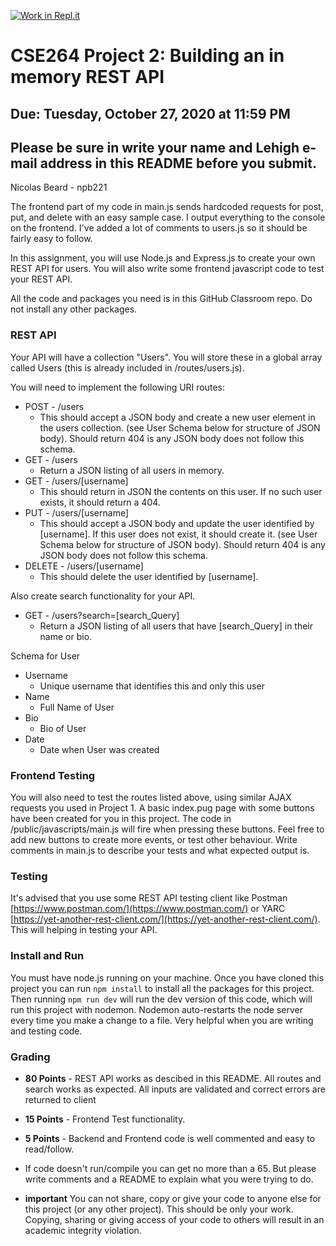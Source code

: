 [![Work in Repl.it](https://classroom.github.com/assets/work-in-replit-14baed9a392b3a25080506f3b7b6d57f295ec2978f6f33ec97e36a161684cbe9.svg)](https://classroom.github.com/online_ide?assignment_repo_id=3400035&assignment_repo_type=AssignmentRepo)
# CSE264 Project 2: Building an in memory REST API
## Due: Tuesday, October 27, 2020 at 11:59 PM
## Please be sure in write your name and Lehigh e-mail address in this README before you submit.

Nicolas Beard - npb221

The frontend part of my code in main.js sends hardcoded requests for post, put, and delete with an easy sample case. I output everything to the console on the frontend. I've added a lot of comments to users.js so it should be fairly easy to follow.

In this assignment, you will use Node.js and Express.js to create your own REST API for users. You will also write some frontend javascript code to test your REST API.

All the code and packages you need is in this GitHub Classroom repo. Do not install any other packages.

### REST API
Your API will have a collection "Users". You will store these in a global array called Users (this is already included in /routes/users.js).

You will need to implement the following URI routes:

* POST - /users
  * This should accept a JSON body and create a new user element in the users collection. (see User Schema below for structure of JSON body). Should return 404 is any JSON body does not follow this schema. 
* GET - /users
  * Return a JSON listing of all users in memory.
* GET - /users/[username]
  * This should return in JSON the contents on this user. If no such user exists, it should return a 404.
* PUT - /users/[username]
  * This should accept a JSON body and update the user identified by [username]. If this user does not exist, it should create it. (see User Schema below for structure of JSON body). Should return 404 is any JSON body does not follow this schema. 
* DELETE - /users/[username]
  * This should delete the user identified by [username].

Also create search functionality for your API.
* GET - /users?search=[search_Query]
  * Return a JSON listing of all users that have [search_Query] in their name or bio.


Schema for User
* Username
  * Unique username that identifies this and only this user 
* Name
  * Full Name of User
* Bio
  * Bio of User
* Date
  * Date when User was created


### Frontend Testing
You will also need to test the routes listed above, using similar AJAX requests you used in Project 1.  A basic index.pug page with some buttons have been created for you in this project. The code in /public/javascripts/main.js will fire when pressing these buttons. Feel free to add new buttons to create more events, or test other behaviour. Write comments in main.js to describe your tests and what expected output is. 

### Testing
It's advised that you use some REST API testing client like Postman [https://www.postman.com/](https://www.postman.com/) or YARC [https://yet-another-rest-client.com/](https://yet-another-rest-client.com/). This will helping in testing your API. 

### Install and Run
You must have node.js running on your machine. Once you have cloned this project you can run `npm install` to install all the packages for this project. Then running `npm run dev` will run the dev version of this code, which will run this project with nodemon. Nodemon auto-restarts the node server every time you make a change to a file. Very helpful when you are writing and testing code.


### Grading
* **80 Points** - REST API works as descibed in this README. All routes and search works as expected. All inputs are validated and correct errors are returned to client
* **15 Points** - Frontend Test functionality.
* **5 Points** - Backend and Frontend code is well commented and easy to read/follow.

* If code doesn't run/compile you can get no more than a 65. But please write comments and a README to explain what you were trying to do. 
* **important** You can not share, copy or give your code to anyone else for this project (or any other project). This should be only your work. Copying, sharing or giving access of your code to others will result in an academic integrity violation. 



